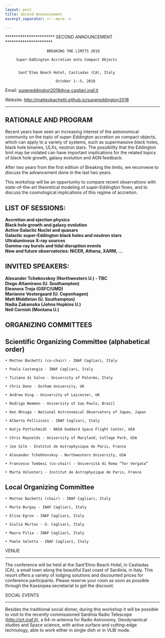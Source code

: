 ```yaml
---
layout: post
title: Second Announcement
excerpt_separator: <!--more-->

---
```


*********************** SECOND ANNOUNCEMENT **********************

                       BREAKING THE LIMITS 2018

         Super-Eddington Accretion onto Compact Objects


          Sant’Elmo Beach Hotel, Castiadas (CA), Italy

                 	       October 1--5, 2018

Email: supereddington2018@oa-cagliari.inaf.it

Website: http://matteobachetti.github.io/supereddington2018

*****************************************************************
<!--more-->

RATIONALE AND PROGRAM
---------------------
Recent years have seen an increasing interest of the astronomical community on the topic of super-Eddington accretion on compact objects, which can apply to a variety of systems, such as supermassive black holes, black hole binaries, ULXs, neutron stars. The possibility that the Eddington limit may be violated can have important implications for the related topics of black hole growth, galaxy evolution and AGN feedback.


After two years from the first edition of Breaking the limits, we reconvene to discuss the advancement done in the last two years.


This workshop will be an opportunity to compare recent observations with state-of-the-art theoretical modeling of super-Eddington flows, and to discuss the cosmological implications of this regime of accretion.


LIST OF SESSIONS:
-----------------


<b>Accretion and ejection physics</b><br />
<b>Black hole growth and galaxy evolution</b><br />
<b>Active Galactic Nuclei and quasars</b><br />
<b>Galactic super-Eddington black holes and neutron stars</b><br /> 
<b>Ultraluminous X-ray sources</b><br />
<b>Gamma-ray bursts and tidal disruption events</b><br />
<b>New and future observatories: NICER, Athena, XARM, ...</b><br />

INVITED SPEAKERS:
-----------------
    
<b>Alexander Tchekovskoy (Northwestern U.) - TBC </b><br />
<b>Diego Altamirano (U. Southampton)</b><br />
<b>Eleonora Troja (GSFC/UMD)</b><br />
<b>Marianne Vestergaard (U. Copenhagen)</b><br /> 
<b>Matt Middleton (U. Southampton)</b><br />
<b>Nadia Zakamska (Johns Hopkins U.)</b><br />
<b>Neil Cornish (Montana U.)</b><br />


   
    
ORGANIZING COMMITTEES
---------------------

## Scientific Organizing Committee (alphabetical order)


    • Matteo Bachetti (co-chair) - INAF Cagliari, Italy

    • Paola Castangia - INAF Cagliari, Italy

    • Tiziana di Salvo - University of Palermo, Italy

    • Chris Done - Durham University, UK

    • Andrew King - University of Leicester, UK

    • Rodrigo Nemmen - University of Sao Paulo, Brazil

    • Ken Ohsuga - National Astronomical Observatory of Japan, Japan

    • Alberto Pellizzoni - INAF Cagliari, Italy

    • Katja Pottschmidt - NASA Goddard Space Flight Center, USA

    • Chris Reynolds - University of Maryland, College Park, USA

    • Joe Silk - Institut de Astrophysique de Paris, France

    • Alexander Tchekhovskoy - Northwestern University, USA

    • Francesco Tombesi (co-chair) - Università di Roma “Tor Vergata”

    • Marta Volonteri - Institut de Astrophysique de Paris, France


## Local Organizing Committee

    • Matteo Bachetti (chair) - INAF Cagliari, Italy

    • Marta Burgay - INAF Cagliari, Italy

    • Elise Egron - INAF Cagliari, Italy

    • Giulia Murtas - U. Cagliari, Italy

    • Maura Pilia - INAF Cagliari, Italy

    • Paolo Soletta - INAF Cagliari, Italy

VENUE

-----


The conference will be held at the Sant’Elmo Beach Hotel, in Castiadas (CA), a small town along the beautiful East coast of Sardinia, in Italy. This resort offers a variety of lodging solutions and discounted prices for conference participants. Please reserve your room as soon as possible through the Kassiopea secretariat to get the discount.



SOCIAL EVENTS

-------------


Besides the traditional social dinner, during this workshop it will be possible to visit to the recently commissioned Sardinia Radio Telescope (http://srt.inaf.it), a 64-m antenna for Radio Astronomy, Geodynamical studies and Space science, with active surface and cutting-edge technology, able to work either in single dish or in VLBI mode.

